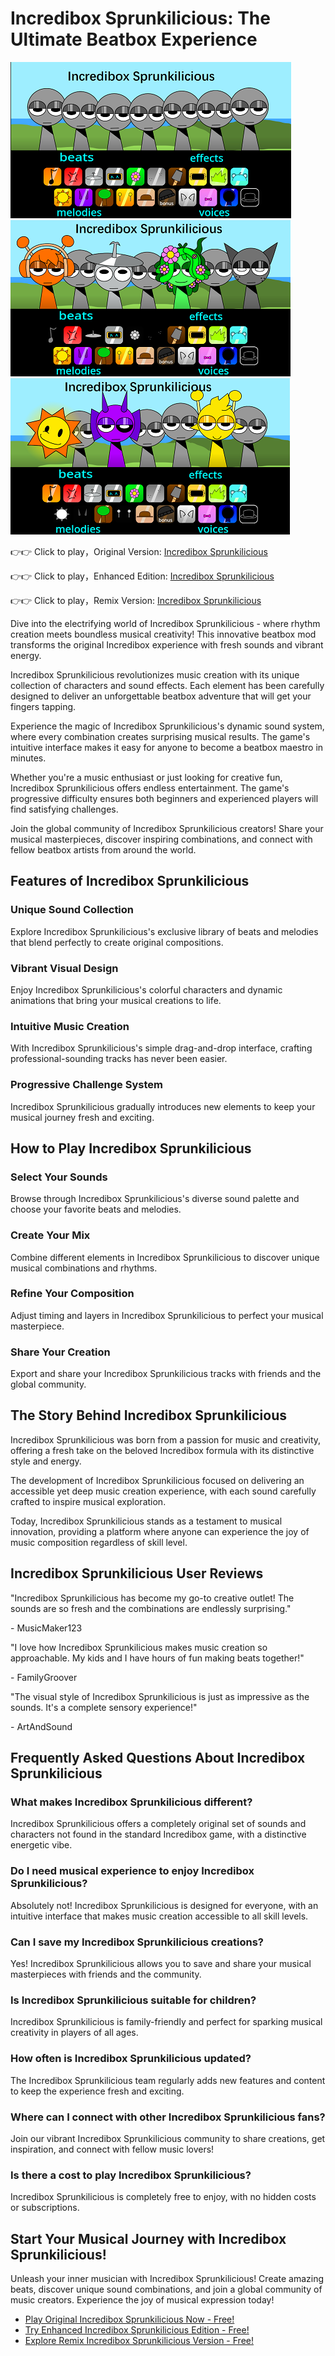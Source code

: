# Incredibox Sprunkilicious: The Ultimate Beatbox Experience

![Incredibox Sprunkilicious](https://raw.githubusercontent.com/sprunkiscrunkly/incredibox-sprunkilicious/refs/heads/main/incredibox-sprunkilicious.png "Incredibox Sprunkilicious")
![Incredibox Sprunkilicious](https://raw.githubusercontent.com/sprunkiscrunkly/incredibox-sprunkilicious/refs/heads/main/incredibox-sprunkilicious-2.png "Incredibox Sprunkilicious")
![Incredibox Sprunkilicious](https://raw.githubusercontent.com/sprunkiscrunkly/incredibox-sprunkilicious/refs/heads/main/incredibox-sprunkilicious-3.png "Incredibox Sprunkilicious")

👉👉 Click to play，Original Version: [Incredibox Sprunkilicious](https://sprunksters.com/incredibox-sprunkilicious/ "Incredibox Sprunkilicious")

👉👉 Click to play，Enhanced Edition: [Incredibox Sprunkilicious](https://sprunkiscrunkly.com/incredibox-sprunkilicious/ "Incredibox Sprunkilicious")

👉👉 Click to play，Remix Version: [Incredibox Sprunkilicious](https://sprunkipyramixed.com/incredibox-sprunkilicious/ "Incredibox Sprunkilicious")

Dive into the electrifying world of Incredibox Sprunkilicious - where rhythm creation meets boundless musical creativity! This innovative beatbox mod transforms the original Incredibox experience with fresh sounds and vibrant energy.

Incredibox Sprunkilicious revolutionizes music creation with its unique collection of characters and sound effects. Each element has been carefully designed to deliver an unforgettable beatbox adventure that will get your fingers tapping.

Experience the magic of Incredibox Sprunkilicious's dynamic sound system, where every combination creates surprising musical results. The game's intuitive interface makes it easy for anyone to become a beatbox maestro in minutes.

Whether you're a music enthusiast or just looking for creative fun, Incredibox Sprunkilicious offers endless entertainment. The game's progressive difficulty ensures both beginners and experienced players will find satisfying challenges.

Join the global community of Incredibox Sprunkilicious creators! Share your musical masterpieces, discover inspiring combinations, and connect with fellow beatbox artists from around the world.

## Features of Incredibox Sprunkilicious

### Unique Sound Collection

Explore Incredibox Sprunkilicious's exclusive library of beats and melodies that blend perfectly to create original compositions.

### Vibrant Visual Design

Enjoy Incredibox Sprunkilicious's colorful characters and dynamic animations that bring your musical creations to life.

### Intuitive Music Creation

With Incredibox Sprunkilicious's simple drag-and-drop interface, crafting professional-sounding tracks has never been easier.

### Progressive Challenge System

Incredibox Sprunkilicious gradually introduces new elements to keep your musical journey fresh and exciting.

## How to Play Incredibox Sprunkilicious

### Select Your Sounds

Browse through Incredibox Sprunkilicious's diverse sound palette and choose your favorite beats and melodies.

### Create Your Mix

Combine different elements in Incredibox Sprunkilicious to discover unique musical combinations and rhythms.

### Refine Your Composition

Adjust timing and layers in Incredibox Sprunkilicious to perfect your musical masterpiece.

### Share Your Creation

Export and share your Incredibox Sprunkilicious tracks with friends and the global community.

## The Story Behind Incredibox Sprunkilicious

Incredibox Sprunkilicious was born from a passion for music and creativity, offering a fresh take on the beloved Incredibox formula with its distinctive style and energy.

The development of Incredibox Sprunkilicious focused on delivering an accessible yet deep music creation experience, with each sound carefully crafted to inspire musical exploration.

Today, Incredibox Sprunkilicious stands as a testament to musical innovation, providing a platform where anyone can experience the joy of music composition regardless of skill level.

## Incredibox Sprunkilicious User Reviews

"Incredibox Sprunkilicious has become my go-to creative outlet! The sounds are so fresh and the combinations are endlessly surprising."

\- MusicMaker123

"I love how Incredibox Sprunkilicious makes music creation so approachable. My kids and I have hours of fun making beats together!"

\- FamilyGroover

"The visual style of Incredibox Sprunkilicious is just as impressive as the sounds. It's a complete sensory experience!"

\- ArtAndSound

## Frequently Asked Questions About Incredibox Sprunkilicious

### What makes Incredibox Sprunkilicious different?

Incredibox Sprunkilicious offers a completely original set of sounds and characters not found in the standard Incredibox game, with a distinctive energetic vibe.

### Do I need musical experience to enjoy Incredibox Sprunkilicious?

Absolutely not! Incredibox Sprunkilicious is designed for everyone, with an intuitive interface that makes music creation accessible to all skill levels.

### Can I save my Incredibox Sprunkilicious creations?

Yes! Incredibox Sprunkilicious allows you to save and share your musical masterpieces with friends and the community.

### Is Incredibox Sprunkilicious suitable for children?

Incredibox Sprunkilicious is family-friendly and perfect for sparking musical creativity in players of all ages.

### How often is Incredibox Sprunkilicious updated?

The Incredibox Sprunkilicious team regularly adds new features and content to keep the experience fresh and exciting.

### Where can I connect with other Incredibox Sprunkilicious fans?

Join our vibrant Incredibox Sprunkilicious community to share creations, get inspiration, and connect with fellow music lovers!

### Is there a cost to play Incredibox Sprunkilicious?

Incredibox Sprunkilicious is completely free to enjoy, with no hidden costs or subscriptions.

## Start Your Musical Journey with Incredibox Sprunkilicious!

Unleash your inner musician with Incredibox Sprunkilicious! Create amazing beats, discover unique sound combinations, and join a global community of music creators. Experience the joy of musical expression today!

- [Play Original Incredibox Sprunkilicious Now - Free!](https://sprunksters.com/incredibox-sprunkilicious/)
- [Try Enhanced Incredibox Sprunkilicious Edition - Free!](https://sprunkiscrunkly.com/incredibox-sprunkilicious/)
- [Explore Remix Incredibox Sprunkilicious Version - Free!](https://sprunkipyramixed.com/incredibox-sprunkilicious/)
